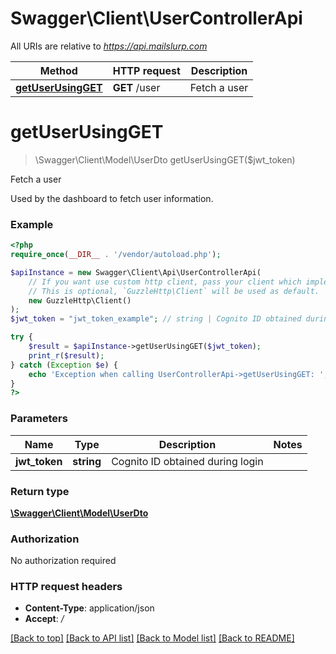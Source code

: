 # Swagger\Client\UserControllerApi

All URIs are relative to *https://api.mailslurp.com*

Method | HTTP request | Description
------------- | ------------- | -------------
[**getUserUsingGET**](UserControllerApi.md#getUserUsingGET) | **GET** /user | Fetch a user


# **getUserUsingGET**
> \Swagger\Client\Model\UserDto getUserUsingGET($jwt_token)

Fetch a user

Used by the dashboard to fetch user information.

### Example
```php
<?php
require_once(__DIR__ . '/vendor/autoload.php');

$apiInstance = new Swagger\Client\Api\UserControllerApi(
    // If you want use custom http client, pass your client which implements `GuzzleHttp\ClientInterface`.
    // This is optional, `GuzzleHttp\Client` will be used as default.
    new GuzzleHttp\Client()
);
$jwt_token = "jwt_token_example"; // string | Cognito ID obtained during login

try {
    $result = $apiInstance->getUserUsingGET($jwt_token);
    print_r($result);
} catch (Exception $e) {
    echo 'Exception when calling UserControllerApi->getUserUsingGET: ', $e->getMessage(), PHP_EOL;
}
?>
```

### Parameters

Name | Type | Description  | Notes
------------- | ------------- | ------------- | -------------
 **jwt_token** | **string**| Cognito ID obtained during login |

### Return type

[**\Swagger\Client\Model\UserDto**](../Model/UserDto.md)

### Authorization

No authorization required

### HTTP request headers

 - **Content-Type**: application/json
 - **Accept**: */*

[[Back to top]](#) [[Back to API list]](../../README.md#documentation-for-api-endpoints) [[Back to Model list]](../../README.md#documentation-for-models) [[Back to README]](../../README.md)


